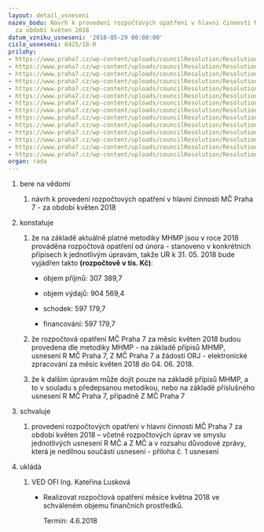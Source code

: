 ```yaml
---
layout: detail_usneseni
nazev_bodu: Návrh k provedení rozpočtových opatření v hlavní činnosti MČ Praha 7 -
  za období květen 2018
datum_vzniku_usneseni: '2018-05-29 00:00:00'
cislo_usneseni: 0425/18-R
prilohy:
- https://www.praha7.cz/wp-content/uploads/councilResolution/Resolutions/29957/export/UR_5_2018_JZ_pro_AIP_Safe~360281.docx
- https://www.praha7.cz/wp-content/uploads/councilResolution/Resolutions/29957/export/2_R1087P72046Podporaterenniprace~360280.docx
- https://www.praha7.cz/wp-content/uploads/councilResolution/Resolutions/29957/export/2_R1088P72047MPSVOPZSocbydleni~360279.docx
- https://www.praha7.cz/wp-content/uploads/councilResolution/Resolutions/29957/export/2_R1089P72048SPODIsplatka~360278.docx
- https://www.praha7.cz/wp-content/uploads/councilResolution/Resolutions/29957/export/2_R1168P7RO2049EUSablonyMSKostelni~360277.docx
- https://www.praha7.cz/wp-content/uploads/councilResolution/Resolutions/29957/export/2_Z37_2P73028ZOZ~360276.docx
- https://www.praha7.cz/wp-content/uploads/councilResolution/Resolutions/29957/export/2_Z37_16P7RO3027UZ96~360275.docx
- https://www.praha7.cz/wp-content/uploads/councilResolution/Resolutions/29957/export/2_Z37_17P7RO3025UZ91~360274.docx
- https://www.praha7.cz/wp-content/uploads/councilResolution/Resolutions/29957/export/2_Z37_19P77002OPPPRZSKorunovacni~360273.docx
- https://www.praha7.cz/wp-content/uploads/councilResolution/Resolutions/29957/export/2_Z37_97P73043Primarniprevenceveskolach~360272.docx
- https://www.praha7.cz/wp-content/uploads/councilResolution/Resolutions/29957/export/2_Z37_99P73044Adiktologickesluzby~360271.docx
- https://www.praha7.cz/wp-content/uploads/councilResolution/Resolutions/29957/export/2_Z37_110P73046Prevencekriminality~360270.docx
- https://www.praha7.cz/wp-content/uploads/councilResolution/Resolutions/29957/export/MHMP_693408_Integracecizincu_dotace_Ministerstvovnitra~360269.docx
- https://www.praha7.cz/wp-content/uploads/councilResolution/Resolutions/29957/export/export~361227.pdf
organ: rada
---
```

<ol class="urzList_view" id="urzList">
<li id="" class="urzClass1"><span name="1">bere na vědomí</span> 
<ol class="urzOlClass">
<li id="" class="urzClass2" style="TEXT-ALIGN: left"><span><p>návrh k provedení rozpočtových opatření v hlavní činnosti MČ Praha 7 - za období květen 2018<br></p></span></li></ol></li>
<li id="" class="urzClass1"><span name="6">konstatuje</span> 
<ol class="urzOlClass">
<li id="" class="urzClass2" style="TEXT-ALIGN: left"><span><p>že na základě aktuálně platné metodiky MHMP jsou v roce 2018 prováděna rozpočtová opatření od února - stanoveno v konkrétních přípisech k jednotlivým úpravám, takže UR k 31. 05. 2018 bude vyjádřen takto <strong>(rozpočtově v tis. Kč)</strong>:</p></span>
<ul class="urzUlClass">
<li id="" class="urzClass3" style="TEXT-ALIGN: left"><span><p>objem příjmů: 307 389,7<br></p></span></li>
<li id="" class="urzClass3" style="TEXT-ALIGN: left"><span><p>objem výdajů: 904 569,4<br></p></span></li>
<li id="" class="urzClass3" style="TEXT-ALIGN: left"><span><p>schodek: 597 179,7<br></p></span></li>
<li id="" class="urzClass3" style="TEXT-ALIGN: left"><span><p>financování: 597 179,7<br></p></span></li></ul></li>
<li id="" class="urzClass2" style="TEXT-ALIGN: left"><span><p>že rozpočtová opatření MČ Praha 7 za měsíc květen 2018 budou provedena dle metodiky MHMP - na základě přípisů MHMP, usnesení R MČ Praha 7, Z MČ Praha 7 a žádostí ORJ - elektronické zpracování za měsíc květen 2018 do 04. 06. 2018.<br></p></span></li>
<li id="" class="urzClass2" style="TEXT-ALIGN: left"><span><p>že k dalším úpravám může dojít pouze na základě přípisů MHMP, a to v souladu s předepsanou metodikou, nebo na základě příslušného usnesení R MČ Praha 7, případně Z MČ Praha 7<br></p></span></li></ol></li>
<li id="" class="urzClass1"><span name="24">schvaluje</span> 
<ol class="urzOlClass">
<li id="" class="urzClass2" style="TEXT-ALIGN: left"><span><p>provedení rozpočtových opatření v hlavní činnosti MČ Praha 7 za období květen 2018 – včetně rozpočtových úprav ve smyslu jednotlivých usnesení R MČ a Z MČ a v rozsahu důvodové zprávy, která je nedílnou součástí usnesení - příloha č. 1 usnesení</p></span></li></ol></li><li class="urzClass1" id="urzUkoly"><span name="1">ukládá</span><ol class="urzOlClass"><li class="urzClass2"><span><p>VED OFI Ing. Kateřina Lusková</p></span><ul class="urzUlClass"><li class="urzClass3"><span><p>Realizovat rozpočtová opatření měsíce května 2018 ve schváleném objemu finančních prostředků.</p></span><span class="urzUkolTermin">  Termín:&nbsp;4.6.2018</span></li></ul></li></ol></li></ol>